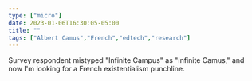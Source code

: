 ```yaml
---
type: ["micro"]
date: 2023-01-06T16:30:05-05:00
title: ""
tags: ["Albert Camus","French","edtech","research"]
---
```

Survey respondent mistyped "Infinite Campus" as "Infinite Camus," and now I'm looking for a French existentialism punchline.
